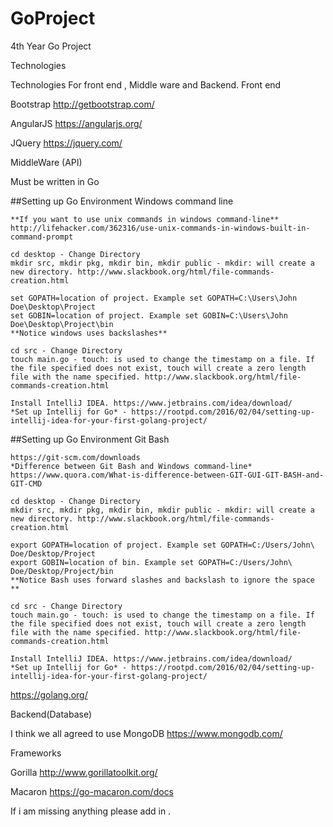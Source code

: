 # GoProject
4th Year Go Project



Technologies 


Technologies For front end , Middle ware and Backend.
Front end

Bootstrap
http://getbootstrap.com/

AngularJS
https://angularjs.org/

JQuery
https://jquery.com/

MiddleWare (API)

Must be written in Go

##Setting up Go Environment Windows command line
```
**If you want to use unix commands in windows command-line**
http://lifehacker.com/362316/use-unix-commands-in-windows-built-in-command-prompt

cd desktop - Change Directory
mkdir src, mkdir pkg, mkdir bin, mkdir public - mkdir: will create a new directory. http://www.slackbook.org/html/file-commands-creation.html

set GOPATH=location of project. Example set GOPATH=C:\Users\John Doe\Desktop\Project
set GOBIN=location of project. Example set GOBIN=C:\Users\John Doe\Desktop\Project\bin
**Notice windows uses backslashes**

cd src - Change Directory
touch main.go - touch: is used to change the timestamp on a file. If the file specified does not exist, touch will create a zero length file with the name specified. http://www.slackbook.org/html/file-commands-creation.html

Install IntelliJ IDEA. https://www.jetbrains.com/idea/download/
*Set up Intellij for Go* - https://rootpd.com/2016/02/04/setting-up-intellij-idea-for-your-first-golang-project/
```
##Setting up Go Environment Git Bash
```
https://git-scm.com/downloads
*Difference between Git Bash and Windows command-line*
https://www.quora.com/What-is-difference-between-GIT-GUI-GIT-BASH-and-GIT-CMD

cd desktop - Change Directory
mkdir src, mkdir pkg, mkdir bin, mkdir public - mkdir: will create a new directory. http://www.slackbook.org/html/file-commands-creation.html

export GOPATH=location of project. Example set GOPATH=C:/Users/John\ Doe/Desktop/Project
export GOBIN=location of bin. Example set GOPATH=C:/Users/John\ Doe/Desktop/Project/bin
**Notice Bash uses forward slashes and backslash to ignore the space **

cd src - Change Directory
touch main.go - touch: is used to change the timestamp on a file. If the file specified does not exist, touch will create a zero length file with the name specified. http://www.slackbook.org/html/file-commands-creation.html

Install IntelliJ IDEA. https://www.jetbrains.com/idea/download/
*Set up Intellij for Go* - https://rootpd.com/2016/02/04/setting-up-intellij-idea-for-your-first-golang-project/
```


https://golang.org/

Backend(Database)

I think we all agreed to use MongoDB
https://www.mongodb.com/

Frameworks

Gorilla
http://www.gorillatoolkit.org/

Macaron
https://go-macaron.com/docs

If i am missing anything please add in .
